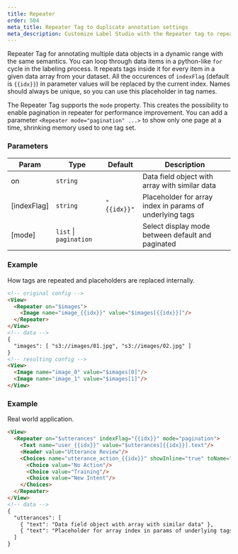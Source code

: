 ```yaml
---
title: Repeater
order: 504
meta_title: Repeater Tag to duplicate annotation settings
meta_description: Customize Label Studio with the Repeater tag to repeat similar data blocks to accelerate labeling for machine learning and data science projects.
---
```


Repeater Tag for annotating multiple data objects in a dynamic range with the same semantics. You can loop through data items in a python-like `for` cycle in the labeling process.
It repeats tags inside it for every item in a given data array from your dataset. All the occurences of `indexFlag` (default is `{{idx}}`) in parameter values will be replaced by the current index.
Names should always be unique, so you can use this placeholder in tag names.

The Repeater Tag supports the `mode` property. This creates the possibility to enable pagination in repeater for performance improvement.
You can add a parameter `<Repeater mode="pagination" ...>`  to show only one page at a time, shrinking memory used to one tag set.

### Parameters

| Param | Type | Default | Description |
| --- | --- | --- | --- |
| on | <code>string</code> |  | Data field object with array with similar data |
| [indexFlag] | <code>string</code> | <code>&quot;{{idx}}&quot;</code> | Placeholder for array index in params of underlying tags |
| [mode] | <code>list</code> \| <code>pagination</code> |  | Select display mode between default and paginated |

### Example

How tags are repeated and placeholders are replaced internally.

```html
<!-- original config -->
<View>
  <Repeater on="$images">
    <Image name="image_{{idx}}" value="$images[{{idx}}]"/>
  </Repeater>
</View>
<!-- data -->
{
  "images": [ "s3://images/01.jpg", "s3://images/02.jpg" ]
}
<!-- resulting config -->
<View>
  <Image name="image_0" value="$images[0]"/>
  <Image name="image_1" value="$images[1]"/>
</View>
```
### Example

Real world application.

```html
<View>
  <Repeater on="$utterances" indexFlag="{{idx}}" mode="pagination">
    <Text name="user_{{idx}}" value="$utterances[{{idx}}].text"/>
    <Header value="Utterance Review"/>
    <Choices name="utterance_action_{{idx}}" showInline="true" toName="user_{{idx}}">
      <Choice value="No Action"/>
      <Choice value="Training"/>
      <Choice value="New Intent"/>
    </Choices>
  </Repeater>
</View>
<!-- data -->
{
  "utterances": [
    { "text": "Data field object with array with similar data" },
    { "text": "Placeholder for array index in params of underlying tags" }
  ]
}
```
